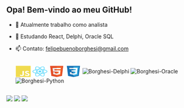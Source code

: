 ## Opa! Bem-vindo ao meu GitHub!

- 🔭 Atualmente trabalho como analista
- 🌱 Estudando React, Delphi, Oracle SQL
- 📫 Contato: felipebuenoborghesi@gmail.com

  <div style="display: inline_block"><br>
  <img align="center" alt="Borghesi-Js" height="30" width="40" src="https://raw.githubusercontent.com/devicons/devicon/master/icons/javascript/javascript-plain.svg">
  <img align="center" alt="Borghesi-React" height="30" width="40" src="https://raw.githubusercontent.com/devicons/devicon/master/icons/react/react-original.svg">
  <img align="center" alt="Borghesi-HTML" height="30" width="40" src="https://raw.githubusercontent.com/devicons/devicon/master/icons/html5/html5-original.svg">
  <img align="center" alt="Borghesi-CSS" height="30" width="40" src="https://raw.githubusercontent.com/devicons/devicon/master/icons/css3/css3-original.svg">
  <img align="center" alt="Borghesi-Delphi" height="30" width="40" src="https://www.svgrepo.com/show/330281/delphi.svg">
  <img align="center" alt="Borghesi-Oracle" height="30" width="40" src="https://www.svgrepo.com/show/355152/oracle.svg">
  <img align="center" alt="Borghesi-Python" height="30" width="40" src="https://cdn.jsdelivr.net/gh/devicons/devicon@latest/icons/python/python-original.svg">
</div>
  
  ##
 
<div>
  <a href="https://www.instagram.com/felipeborghesi/" target="_blank"><img src="https://img.shields.io/badge/-Instagram-%23E4405F?style=for-the-badge&logo=instagram&logoColor=white" target="_blank"></a>
  <a href = "mailto:felipebuenoborghesi@gmail.com"><img src="https://img.shields.io/badge/-Gmail-%23333?style=for-the-badge&logo=gmail&logoColor=white" target="_blank"></a>
  <a href="https://www.linkedin.com/in/felipe-borghesi-575594217/" target="_blank"><img src="https://img.shields.io/badge/-LinkedIn-%230077B5?style=for-the-badge&logo=linkedin&logoColor=white" target="_blank"></a> 

</div>

